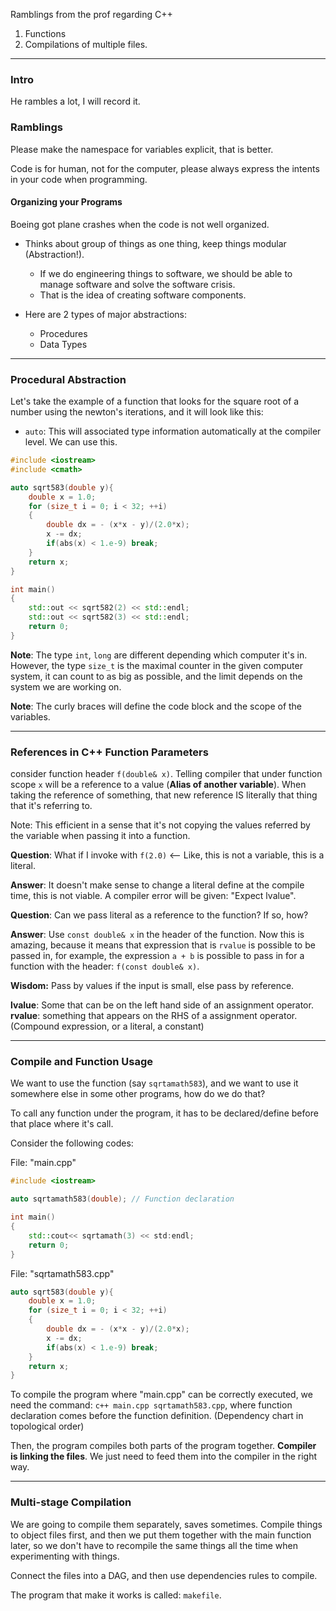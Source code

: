 Ramblings from the prof regarding C++
1. Functions 
2. Compilations of multiple files. 

---

### **Intro**

He rambles a lot, I will record it. 

### **Ramblings**

Please make the namespace for variables explicit, that is better. 

Code is for human, not for the computer, please always express the intents in your code when programming. 

#### **Organizing your Programs**

Boeing got plane crashes when the code is not well organized. 

* Thinks about group of things as one thing, keep things modular (Abstraction!). 
    * If we do engineering things to software, we should be able to manage software and solve the software crisis. 
    * That is the idea of creating software components. 

* Here are 2 types of major abstractions: 
  * Procedures
  * Data Types

---
### **Procedural Abstraction**

Let's take the example of a function that looks for the square root of a number using the newton's iterations, and it will look like this: 

* `auto`: This will associated type information automatically at the compiler level. We can use this. 



```cpp
#include <iostream>
#include <cmath>

auto sqrt583(double y){
    double x = 1.0; 
    for (size_t i = 0; i < 32; ++i)
    {
        double dx = - (x*x - y)/(2.0*x); 
        x -= dx;  
        if(abs(x) < 1.e-9) break;
    }
    return x; 
}

int main()
{
    std::out << sqrt582(2) << std::endl; 
    std::out << sqrt582(3) << std::endl; 
    return 0;
}
```

**Note**: The type  `int`, `long` are different depending which computer it's in. However, the type  `size_t` is the maximal counter in the given computer system, it can count to as big as possible, and the limit depends on the system we are working on. 

**Note**: The curly braces will define the code block and the scope of the variables. 

---
### **References in C++ Function Parameters**

consider function header `f(double& x)`. Telling compiler that under function scope `x` will be a reference to a value (**Alias of another variable**). When taking the reference of something, that new reference IS literally that thing that it's referring to. 

Note: This efficient in a sense that it's not copying the values referred by the variable when passing it into a function. 

**Question**: What if I invoke with `f(2.0)` <-- Like, this is not a variable, this is a literal. 

**Answer**: It doesn't make sense to change a literal define at the compile time, this is not viable. A compiler error will be given: "Expect lvalue".  

**Question**: Can we pass literal as a reference to the function? If so, how? 

**Answer**: Use `const double& x` in the header of the function. Now this is amazing, because it means that expression that is `rvalue` is possible to be passed in, for example, the expression `a + b` is possible to pass in for a function with the header: `f(const double& x)`.

**Wisdom:** Pass by values if the input is small, else pass by reference. 

**lvalue**: Some that can be on the left hand side of an assignment operator. 
**rvalue**: something that appears on the RHS of a assignment operator. (Compound expression, or a literal, a constant)

---
### **Compile and Function Usage**

We want to use the function (say `sqrtamath583`), and we want to use it somewhere else in some other programs, how do we do that? 

To call any function under the program, it has to be declared/define before that place where it's call. 

Consider the following codes: 

File: "main.cpp"
```cpp
#include <iostream>

auto sqrtamath583(double); // Function declaration 

int main()
{
    std::cout<< sqrtamath(3) << std:endl; 
    return 0;
}
```

File: "sqrtamath583.cpp"
```cpp
auto sqrt583(double y){
    double x = 1.0; 
    for (size_t i = 0; i < 32; ++i)
    {
        double dx = - (x*x - y)/(2.0*x); 
        x -= dx;  
        if(abs(x) < 1.e-9) break;
    }
    return x; 
}
```

To compile the program where "main.cpp" can be correctly executed, we need the command: `c++ main.cpp sqrtamath583.cpp`, where function declaration comes before the function definition. (Dependency chart in topological order)

Then, the program compiles both parts of the program together. **Compiler is linking the files**. We just need to feed them into the compiler in the right way. 

---
### **Multi-stage Compilation**
We are going to compile them separately, saves sometimes. Compile things to object files first, and then we put them together with the main function later, so we don't have to recompile the same things all the time when experimenting with things. 

Connect the files into a DAG, and then use dependencies rules to compile. 

The program that make it works is called: `makefile`. 









